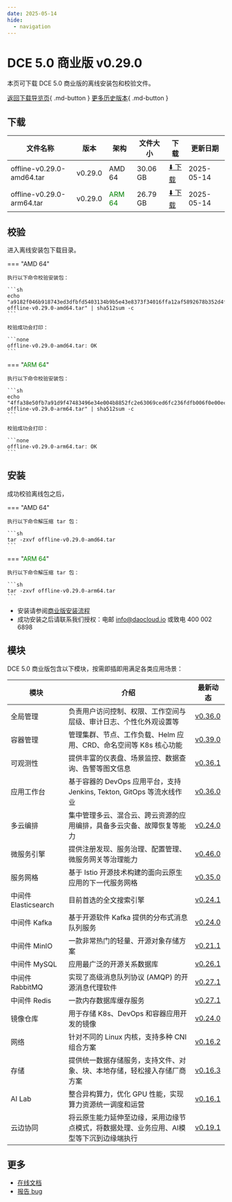 ```yaml
---
date: 2025-05-14
hide:
  - navigation
---
```


# DCE 5.0 商业版 v0.29.0

本页可下载 DCE 5.0 商业版的离线安装包和校验文件。

[返回下载导览页](../index.md#_2){ .md-button } [更多历史版本](./dce5-installer-history.md){ .md-button }

## 下载

| 文件名称 | 版本 | 架构 | 文件大小 | 下载 | 更新日期 |
| ------- | --- | ---- | ------ | --- | ------- |
| offline-v0.29.0-amd64.tar | v0.29.0 | AMD 64 | 30.06 GB | [:arrow_down: 下载](https://qiniu-download-public.daocloud.io/DaoCloud_Enterprise/dce5/offline-v0.29.0-amd64.tar) | 2025-05-14 |
| offline-v0.29.0-arm64.tar | v0.29.0 | <font color="green">ARM 64</font> | 26.79 GB | [:arrow_down: 下载](https://qiniu-download-public.daocloud.io/DaoCloud_Enterprise/dce5/offline-v0.29.0-arm64.tar) | 2025-05-14 |

## 校验

进入离线安装包下载目录。

=== "AMD 64"

    执行以下命令校验安装包：

    ```sh
    echo "a9182f046b918743ed3dfbfd5403134b9b5e43e8373f34016ffa12af5892678b352d4fa565945e1f39933aecf712754fb2be1d27e44f717a507c506c86a05993  offline-v0.29.0-amd64.tar" | sha512sum -c
    ```

    校验成功会打印：

    ```none
    offline-v0.29.0-amd64.tar: OK
    ```

=== "<font color="green">ARM 64</font>"

    执行以下命令校验安装包：

    ```sh
    echo "4ffa38e50fb7a91d9f47483496e34e004b8852fc2e63069ced6fc236fdfb006f0e00ecaeab1d7e2a64937afba6850ca12a5c1592758e0c6eab731581d3d5b8a5  offline-v0.29.0-arm64.tar" | sha512sum -c
    ```

    校验成功会打印：

    ```none
    offline-v0.29.0-arm64.tar: OK
    ```

## 安装

成功校验离线包之后，

=== "AMD 64"

    执行以下命令解压缩 tar 包：

    ```sh
    tar -zxvf offline-v0.29.0-amd64.tar
    ```

=== "<font color="green">ARM 64</font>"

    执行以下命令解压缩 tar 包：

    ```sh
    tar -zxvf offline-v0.29.0-arm64.tar
    ```

- 安装请参阅[商业版安装流程](../../install/commercial/start-install.md)
- 成功安装之后请联系我们授权：电邮 info@daocloud.io 或致电 400 002 6898

## 模块

DCE 5.0 商业版包含以下模块，按需即插即用满足各类应用场景：

| 模块 | 介绍 | 最新动态 |
| ---- | --- | ------ |
| 全局管理 | 负责用户访问控制、权限、工作空间与层级、审计日志、个性化外观设置等 | [v0.36.0](../../ghippo/intro/release-notes.md#v0360) |
| 容器管理 | 管理集群、节点、工作负载、Helm 应用、CRD、命名空间等 K8s 核心功能 | [v0.39.0](../../kpanda/intro/release-notes.md#v0390) |
| 可观测性 | 提供丰富的仪表盘、场景监控、数据查询、告警等图文信息 | [v0.36.1](../../insight/intro/release-notes.md#v0361) |
| 应用工作台 | 基于容器的 DevOps 应用平台，支持 Jenkins, Tekton, GitOps 等流水线作业 | [v0.36.0](../../amamba/intro/release-notes.md#v0360) |
| 多云编排 | 集中管理多云、混合云、跨云资源的应用编排，具备多云灾备、故障恢复等能力 | [v0.24.0](../../kairship/intro/release-notes.md#v0240) |
| 微服务引擎 | 提供注册发现、服务治理、配置管理、微服务网关等治理能力 | [v0.46.0](../../skoala/intro/release-notes.md#v0460) |
| 服务网格 | 基于 Istio 开源技术构建的面向云原生应用的下一代服务网格 | [v0.35.0](../../mspider/intro/release-notes.md#v0350) |
| 中间件 Elasticsearch | 目前首选的全文搜索引擎 | [v0.24.1](../../middleware/elasticsearch/release-notes.md#v0241) |
| 中间件 Kafka | 基于开源软件 Kafka 提供的分布式消息队列服务 | [v0.24.0](../../middleware/kafka/release-notes.md#v0240) |
| 中间件 MinIO | 一款非常热门的轻量、开源对象存储方案 | [v0.21.1](../../middleware/minio/release-notes.md#v0211) |
| 中间件 MySQL | 应用最广泛的开源关系数据库 | [v0.26.1](../../middleware/mysql/release-notes.md#v0261) |
| 中间件 RabbitMQ | 实现了高级消息队列协议 (AMQP) 的开源消息代理软件 | [v0.27.1](../../middleware/rabbitmq/release-notes.md#v0271) |
| 中间件 Redis | 一款内存数据库缓存服务 | [v0.27.1](../../middleware/redis/release-notes.md#v0271) |
| 镜像仓库 | 用于存储 K8s、DevOps 和容器应用开发的镜像 | [v0.24.0](../../kangaroo/intro/release-notes.md#v0240) |
| 网络 | 针对不同的 Linux 内核，支持多种 CNI 组合方案 | [v0.16.2](../../network/intro/release-notes.md#v0162) |
| 存储 | 提供统一数据存储服务，支持文件、对象、块、本地存储，轻松接入存储厂商方案 | [v0.16.3](../../storage/hwameistor/release-notes.md) |
| AI Lab | 整合异构算力，优化 GPU 性能，实现算力资源统一调度和运营 | [v0.16.1](../../baize/intro/release-notes#v0161) |
| 云边协同 | 将云原生能力延伸至边缘，采用边缘节点模式，将数据处理、业务应用、AI模型等下沉到边缘端执行 | [v0.19.1](../../kant/intro/release-notes#v0191) |

## 更多

- [在线文档](../../dce/index.md)
- [报告 bug](https://github.com/DaoCloud/DaoCloud-docs/issues)
